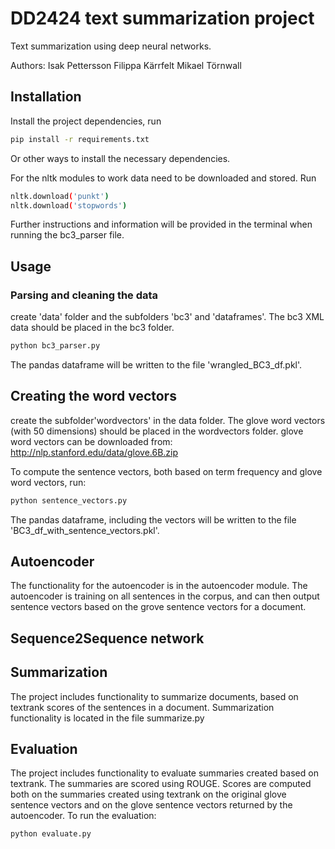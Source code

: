 # DD2424 text summarization project

Text summarization using deep neural networks.

Authors:
Isak Pettersson
Filippa Kärrfelt
Mikael Törnwall

## Installation

Install the project dependencies, run

```bash
pip install -r requirements.txt
```

Or other ways to install the necessary dependencies.

For the nltk modules to work data need to be downloaded and stored. Run
```bash
nltk.download('punkt')
nltk.download('stopwords')
```
Further instructions and information will be provided in the terminal when running the bc3_parser file.

## Usage

### Parsing and cleaning the data

create 'data' folder and the subfolders 'bc3' and 'dataframes'. The bc3 XML data should be placed in the bc3 folder.

```bash
python bc3_parser.py
```

The pandas dataframe will be written to the file 'wrangled_BC3_df.pkl'.

## Creating the word vectors
create the subfolder'wordvectors' in the data folder. The glove word vectors (with 50 dimensions) should be placed in the wordvectors folder. glove word vectors can be downloaded from: http://nlp.stanford.edu/data/glove.6B.zip

To compute the sentence vectors, both based on term frequency and glove word vectors, run:

```bash
python sentence_vectors.py
```

The pandas dataframe, including the vectors will be written to the file 'BC3_df_with_sentence_vectors.pkl'.

## Autoencoder
The functionality for the autoencoder is in the autoencoder module. The autoencoder is training on all sentences in the corpus, and can then output sentence vectors based on the grove sentence vectors for a document.

## Sequence2Sequence network

## Summarization
The project includes functionality to summarize documents, based on textrank scores of the sentences in a document. Summarization functionality is located in the file summarize.py

## Evaluation
The project includes functionality to evaluate summaries created based on textrank. The summaries are scored using ROUGE. Scores are computed both on the summaries created using textrank on the original glove sentence vectors and on the glove sentence vectors returned by the autoencoder. To run the evaluation: 

```bash
python evaluate.py
```
